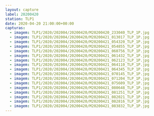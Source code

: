 ```yaml
---
layout: capture
label: 20200420
station: TLP1
date: 2020-04-20 21:00:00+00:00
capturas:
  - imagem: TLP1/2020/202004/20200420/M20200420_233040_TLP_1P.jpg
  - imagem: TLP1/2020/202004/20200420/M20200421_013017_TLP_1P.jpg
  - imagem: TLP1/2020/202004/20200420/M20200421_054320_TLP_1P.jpg
  - imagem: TLP1/2020/202004/20200420/M20200421_054855_TLP_1P.jpg
  - imagem: TLP1/2020/202004/20200420/M20200421_060756_TLP_1P.jpg
  - imagem: TLP1/2020/202004/20200420/M20200421_061432_TLP_1P.jpg
  - imagem: TLP1/2020/202004/20200420/M20200421_062123_TLP_1P.jpg
  - imagem: TLP1/2020/202004/20200420/M20200421_064110_TLP_1P.jpg
  - imagem: TLP1/2020/202004/20200420/M20200421_064345_TLP_1P.jpg
  - imagem: TLP1/2020/202004/20200420/M20200421_070145_TLP_1P.jpg
  - imagem: TLP1/2020/202004/20200420/M20200421_071204_TLP_1P.jpg
  - imagem: TLP1/2020/202004/20200420/M20200421_075609_TLP_1P.jpg
  - imagem: TLP1/2020/202004/20200420/M20200421_080648_TLP_1P.jpg
  - imagem: TLP1/2020/202004/20200420/M20200421_081251_TLP_1P.jpg
  - imagem: TLP1/2020/202004/20200420/M20200421_082021_TLP_1P.jpg
  - imagem: TLP1/2020/202004/20200420/M20200421_082816_TLP_1P.jpg
  - imagem: TLP1/2020/202004/20200420/M20200421_083832_TLP_1P.jpg
---
```

